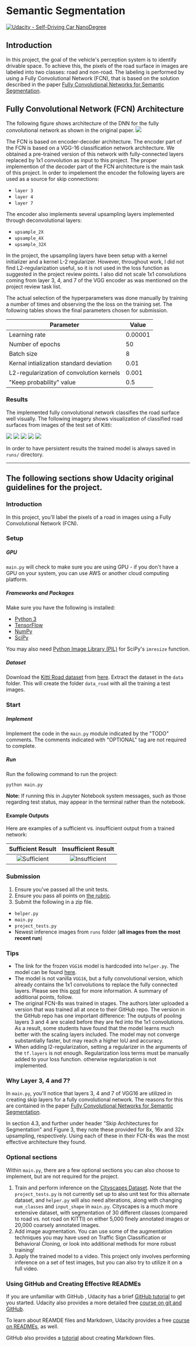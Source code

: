 # Semantic Segmentation
[![Udacity - Self-Driving Car NanoDegree](https://s3.amazonaws.com/udacity-sdc/github/shield-carnd.svg)](http://www.udacity.com/drive)

## Introduction

In this project, the goal of the vehicle's perception system is to identify drivable space. To achieve this, the pixels of the road surface in images are labeled into two classes: road and non-road. The labeling is performed by using a Fully Convolutional Network (FCN), that is based on the solution described in the paper [Fully Convolutional Networks for Semantic Segmentation](https://arxiv.org/pdf/1605.06211.pdf).

## Fully Convolutional Network (FCN) Architecture

The following figure shows architecture of the DNN for the fully convolutional network as shown in the original paper.
![](FCN_architecture.png)

The FCN is based on encoder-decoder architecture. The encoder part of the FCN is based on a VGG-16 classification network architecture. We obtained a pre-trained version of this network with fully-connected layers replaced by 1x1 convolution as input to this project. The proper implemention of the decoder part of the FCN architecture is the main task of this project. In order to impelement the encoder the following layers are used as a source for skip connections:

- `layer 3`
- `layer 4`
- `layer 7`

 The encoder also implements several upsampling layers implemented through deconvolutional layers:

 - `upsample_2X`
 - `upsample_4X`
 - `upsample_32X`

In the project, the upsampling layers have been setup with a kernel initializer and a kernel L-2 regularizer. However, throughout work, I did not find L2-regularization useful, so it is not used in the loss function as suggested in the project review points. I also did not scale 1x1 convolutions coming from layer 3, 4, and 7 of the VGG encoder as was mentioned on the project review task list.

The actual selection of the hyperparameters was done manually by training a number of times and observing the the loss on the training set. The following tables shows the final parameters chosen for submission.

| Parameter                                |  Value  |
|------------------------------------------|---------|
| Learning rate                            | 0.00001 |
| Number of epochs                         |   50    |
| Batch size                               |    8    |
| Kernal intialization standard deviation  |  0.01   |
| L2-regularization of convolution kernels | 0.001   |
| "Keep probability" value                 |   0.5   |

### Results

The implemented fully convolutional network classifies the road surface well visually. The following imagery shows visualization of classified road surfaces from images of the test set of Kitti:

![](uu_000001.png)
![](uu_000010.png)
![](uu_000020.png)
![](uu_000024.png)
![](umm_000088.png)

In order to have persistent results the trained model is always saved in `runs/` directory.

---------------------------------------------------------------------------------
## The following sections show Udacity original guidelines for the project.

### Introduction
In this project, you'll label the pixels of a road in images using a Fully Convolutional Network (FCN).

### Setup
##### GPU
`main.py` will check to make sure you are using GPU - if you don't have a GPU on your system, you can use AWS or another cloud computing platform.
##### Frameworks and Packages
Make sure you have the following is installed:
 - [Python 3](https://www.python.org/)
 - [TensorFlow](https://www.tensorflow.org/)
 - [NumPy](http://www.numpy.org/)
 - [SciPy](https://www.scipy.org/)

You may also need [Python Image Library (PIL)](https://pillow.readthedocs.io/) for SciPy's `imresize` function.

##### Dataset
Download the [Kitti Road dataset](http://www.cvlibs.net/datasets/kitti/eval_road.php) from [here](http://www.cvlibs.net/download.php?file=data_road.zip).  Extract the dataset in the `data` folder.  This will create the folder `data_road` with all the training a test images.

### Start
##### Implement
Implement the code in the `main.py` module indicated by the "TODO" comments.
The comments indicated with "OPTIONAL" tag are not required to complete.
##### Run
Run the following command to run the project:
```
python main.py
```
**Note:** If running this in Jupyter Notebook system messages, such as those regarding test status, may appear in the terminal rather than the notebook.

#### Example Outputs
Here are examples of a sufficient vs. insufficient output from a trained network:

Sufficient Result          |  Insufficient Result
:-------------------------:|:-------------------------:
![Sufficient](./examples/sufficient_result.png)  |  ![Insufficient](./examples/insufficient_result.png)

### Submission
1. Ensure you've passed all the unit tests.
2. Ensure you pass all points on [the rubric](https://review.udacity.com/#!/rubrics/989/view).
3. Submit the following in a zip file.
 - `helper.py`
 - `main.py`
 - `project_tests.py`
 - Newest inference images from `runs` folder  (**all images from the most recent run**)
 
### Tips
- The link for the frozen `VGG16` model is hardcoded into `helper.py`.  The model can be found [here](https://s3-us-west-1.amazonaws.com/udacity-selfdrivingcar/vgg.zip).
- The model is not vanilla `VGG16`, but a fully convolutional version, which already contains the 1x1 convolutions to replace the fully connected layers. Please see this [post](https://s3-us-west-1.amazonaws.com/udacity-selfdrivingcar/forum_archive/Semantic_Segmentation_advice.pdf) for more information.  A summary of additional points, follow. 
- The original FCN-8s was trained in stages. The authors later uploaded a version that was trained all at once to their GitHub repo.  The version in the GitHub repo has one important difference: The outputs of pooling layers 3 and 4 are scaled before they are fed into the 1x1 convolutions.  As a result, some students have found that the model learns much better with the scaling layers included. The model may not converge substantially faster, but may reach a higher IoU and accuracy. 
- When adding l2-regularization, setting a regularizer in the arguments of the `tf.layers` is not enough. Regularization loss terms must be manually added to your loss function. otherwise regularization is not implemented.

### Why Layer 3, 4 and 7?
In `main.py`, you'll notice that layers 3, 4 and 7 of VGG16 are utilized in creating skip layers for a fully convolutional network. The reasons for this are contained in the paper [Fully Convolutional Networks for Semantic Segmentation](https://arxiv.org/pdf/1605.06211.pdf).

In section 4.3, and further under header "Skip Architectures for Segmentation" and Figure 3, they note these provided for 8x, 16x and 32x upsampling, respectively. Using each of these in their FCN-8s was the most effective architecture they found. 

### Optional sections
Within `main.py`, there are a few optional sections you can also choose to implement, but are not required for the project.

1. Train and perform inference on the [Cityscapes Dataset](https://www.cityscapes-dataset.com/). Note that the `project_tests.py` is not currently set up to also unit test for this alternate dataset, and `helper.py` will also need alterations, along with changing `num_classes` and `input_shape` in `main.py`. Cityscapes is a much more extensive dataset, with segmentation of 30 different classes (compared to road vs. not road on KITTI) on either 5,000 finely annotated images or 20,000 coarsely annotated images.
2. Add image augmentation. You can use some of the augmentation techniques you may have used on Traffic Sign Classification or Behavioral Cloning, or look into additional methods for more robust training!
3. Apply the trained model to a video. This project only involves performing inference on a set of test images, but you can also try to utilize it on a full video.
 
### Using GitHub and Creating Effective READMEs
If you are unfamiliar with GitHub , Udacity has a brief [GitHub tutorial](http://blog.udacity.com/2015/06/a-beginners-git-github-tutorial.html) to get you started. Udacity also provides a more detailed free [course on git and GitHub](https://www.udacity.com/course/how-to-use-git-and-github--ud775).

To learn about REAMDE files and Markdown, Udacity provides a free [course on READMEs](https://www.udacity.com/courses/ud777), as well. 

GitHub also provides a [tutorial](https://guides.github.com/features/mastering-markdown/) about creating Markdown files.
